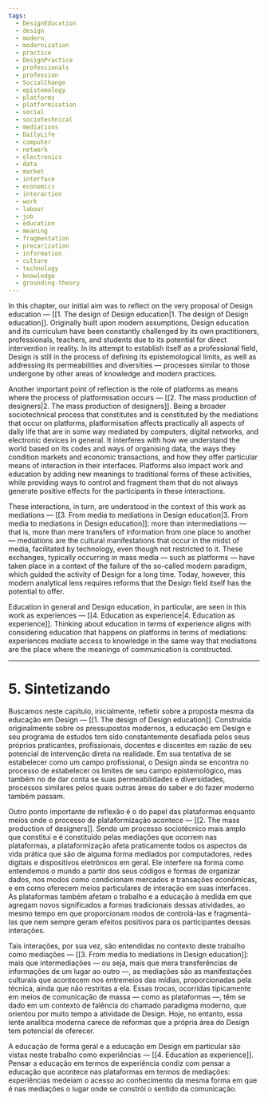 ```yaml
---
tags:
  - DesignEducation
  - design
  - modern
  - modernization
  - practice
  - DesignPractice
  - professionals
  - profession
  - SocialChange
  - epistemology
  - platforms
  - platformisation
  - social
  - sociotechnical
  - mediations
  - DailyLife
  - computer
  - network
  - electronics
  - data
  - market
  - interface
  - economics
  - interaction
  - work
  - labour
  - job
  - education
  - meaning
  - fragmentation
  - precarization
  - information
  - culture
  - technology
  - knowledge
  - grounding-theory
---
```

In this chapter, our initial aim was to reflect on the very proposal of Design education — [[1. The design of Design education|1. The design of Design education]]. Originally built upon modern assumptions, Design education and its curriculum have been constantly challenged by its own practitioners, professionals, teachers, and students due to its potential for direct intervention in reality. In its attempt to establish itself as a professional field, Design is still in the process of defining its epistemological limits, as well as addressing its permeabilities and diversities — processes similar to those undergone by other areas of knowledge and modern practices.

Another important point of reflection is the role of platforms as means where the process of platformisation occurs — [[2. The mass production of designers|2. The mass production of designers]]. Being a broader sociotechnical process that constitutes and is constituted by the mediations that occur on platforms, platformisation affects practically all aspects of daily life that are in some way mediated by computers, digital networks, and electronic devices in general. It interferes with how we understand the world based on its codes and ways of organising data, the ways they condition markets and economic transactions, and how they offer particular means of interaction in their interfaces. Platforms also impact work and education by adding new meanings to traditional forms of these activities, while providing ways to control and fragment them that do not always generate positive effects for the participants in these interactions.

These interactions, in turn, are understood in the context of this work as mediations — [[3. From media to mediations in Design education|3. From media to mediations in Design education]]: more than intermediations — that is, more than mere transfers of information from one place to another — mediations are the cultural manifestations that occur in the midst of media, facilitated by technology, even though not restricted to it. These exchanges, typically occurring in mass media — such as platforms — have taken place in a context of the failure of the so-called modern paradigm, which guided the activity of Design for a long time. Today, however, this modern analytical lens requires reforms that the Design field itself has the potential to offer.

Education in general and Design education, in particular, are seen in this work as experiences — [[4. Education as experience|4. Education as experience]]. Thinking about education in terms of experience aligns with considering education that happens on platforms in terms of mediations: experiences mediate access to knowledge in the same way that mediations are the place where the meanings of communication is constructed.

---
# 5. Sintetizando
Buscamos neste capítulo, inicialmente, refletir sobre a proposta mesma da educação em Design — [[1. The design of Design education]]. Construída originalmente sobre os pressupostos modernos, a educação em Design e seu programa de estudos tem sido constantemente desafiada pelos seus próprios praticantes, profissionais, docentes e discentes em razão de seu potencial de intervenção direta na realidade. Em sua tentativa de se estabelecer como um campo profissional, o Design ainda se encontra no processo de estabelecer os limites de seu campo epistemológico, mas também no de dar conta se suas permeabilidades e diversidades, processos similares pelos quais outras áreas do saber e do fazer moderno também passam.

Outro ponto importante de reflexão é o do papel das plataformas enquanto meios onde o processo de plataformização acontece — [[2. The mass production of designers]]. Sendo um processo sociotécnico mais amplo que constitui e é constituído pelas mediações que ocorrem nas plataformas, a plataformização afeta praticamente todos os aspectos da vida prática que são de alguma forma mediados por computadores, redes digitais e dispositivos eletrônicos em geral. Ele interfere na forma como entendemos o mundo a partir dos seus códigos e formas de organizar dados, nos modos como condicionam mercados e transações econômicas, e em como oferecem meios particulares de interação em suas interfaces. As plataformas também afetam o trabalho e a educação à medida em que agregam novos significados a formas tradicionais dessas atividades, ao mesmo tempo em que proporcionam modos de controlá-las e fragmentá-las que nem sempre geram efeitos positivos para os participantes dessas interações.

Tais interações, por sua vez, são entendidas no contexto deste trabalho como mediações — [[3. From media to mediations in Design education]]: mais que intermediações — ou seja, mais que mera transferências de informações de um lugar ao outro —, as mediações são as manifestações culturais que acontecem nos entremeios das mídias, proporcionadas pela técnica, ainda que não restritas a ela. Essas trocas, ocorridas tipicamente em meios de comunicação de massa — como as plataformas —, têm se dado em um contexto de falência do chamado paradigma moderno, que orientou por muito tempo a atividade de Design. Hoje, no entanto, essa lente analítica moderna carece de reformas que a própria área do Design tem potencial de oferecer.

A educação de forma geral e a educação em Design em particular são vistas neste trabalho como experiências — [[4. Education as experience]]. Pensar a educação em termos de experiência condiz com pensar a educação que acontece nas plataformas em termos de mediações: experiências medeiam o acesso ao conhecimento da mesma forma em que é nas mediações o lugar onde se constrói o sentido da comunicação.
